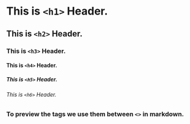 # This is `<h1>` Header.
## This is `<h2>` Header.
### This is `<h3>` Header.
#### This is `<h4>` Header.
##### This is `<h5>` Header.
###### This is `<h6>` Header.

### To preview the tags we use them between `<>` in markdown.

